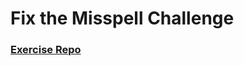 # Fix the Misspell Challenge

### [Exercise Repo](https://github.com/Diegomca98/the-misspell-chalenge)